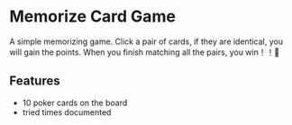 # Memorize Card Game

A simple memorizing game. Click a pair of cards, if they are identical, you will gain the points. When you finish matching all the pairs, you win！！🎉

## Features

- 10 poker cards on the board
- tried times documented
